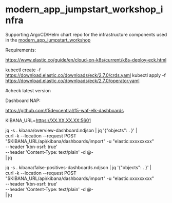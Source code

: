 # modern_app_jumpstart_workshop_infra
Supporting ArgoCD/Helm chart repo for the infrastructure components used in the [modern_app_jumpstart_workshop](https://github.com/f5devcentral/modern_app_jumpstart_workshop)


Requirements:

https://www.elastic.co/guide/en/cloud-on-k8s/current/k8s-deploy-eck.html

kubectl create -f https://download.elastic.co/downloads/eck/2.7.0/crds.yaml
kubectl apply -f https://download.elastic.co/downloads/eck/2.7.0/operator.yaml

#check latest version


Dashboard NAP:

https://github.com/f5devcentral/f5-waf-elk-dashboards




KIBANA_URL=https://XX.XX.XX.XX:5601

jq -s . kibana/overview-dashboard.ndjson | jq '{"objects": . }' | \
curl -k --location --request POST "$KIBANA_URL/api/kibana/dashboards/import" -u "elastic:xxxxxxxxx"\
    --header 'kbn-xsrf: true' \
    --header 'Content-Type: text/plain' -d @- \
    | jq


jq -s . kibana/false-positives-dashboards.ndjson | jq '{"objects": . }' | \
curl -k --location --request POST "$KIBANA_URL/api/kibana/dashboards/import" -u "elastic:xxxxxxxxx"\
    --header 'kbn-xsrf: true' \
    --header 'Content-Type: text/plain' -d @- \
    | jq

